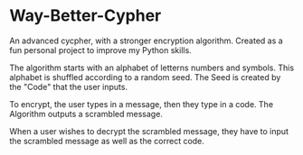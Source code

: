 # Way-Better-Cypher
An advanced cycpher, with a stronger encryption algorithm.
Created as a fun personal project to improve my Python skills.

The algorithm starts with an alphabet of letterns numbers and symbols. 
This alphabet is shuffled according to a random seed.
The Seed is created by the "Code" that the user inputs.

To encrypt, the user types in a message, then they type in a code. The Algorithm outputs a scrambled message.

When a user wishes to decrypt the scrambled message, they have to input the scrambled 
message as well as the correct code.


